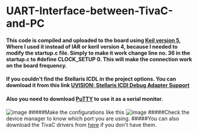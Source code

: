 # UART-Interface-between-TivaC-and-PC


#### This code is compiled and uploaded to the board using [Keil version 5](https://www.keil.com/demo/eval/arm.htm), Where I used it instead of IAR or keril version 4, because I needed to modify the startup.c file. Simply to make it work change line no. 36 in the startup.c to **#define CLOCK_SETUP 0**. This will make the connection work on the board frequency.
#### If you couldn't find the Stellaris ICDL in the project options. You can download it from this link [UVISION: Stellaris ICDI Debug Adapter Support](https://developer.arm.com/documentation/ka002280/latest)
#### Also you need to download [PuTTY](https://www.putty.org/) to use it as a serial monitor.   
![image](https://user-images.githubusercontent.com/74486351/167730569-672772a8-c6ed-44be-b7b4-5dff63a0f263.png)
#####Make the configurations like this
![image](https://user-images.githubusercontent.com/74486351/167730750-f2039663-a5aa-463b-ada8-3d9d732242ba.png)
#####Check the device manager to know which port you are using.
#####You can also download the TivaC drivers from [here](https://www.ti.com/tool/SW-TM4C#downloads) if you don't have them.
